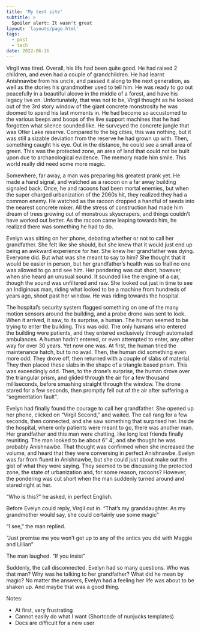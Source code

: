 ```yaml
---
title: 'My test site'
subtitle: >
  Spoiler alert: It wasn't great
layout: 'layouts/page.html'
tags:
  - post
  - tech
date: 2022-06-16
---
```


Virgil was tired. Overall, his life had been quite good. He had raised 2 children, and even had a couple of grandchildren. He had learnt Anishnawbe from his uncle, and passed it along to the next generation, as well as the stories his grandmother used to tell him. He was ready to go out peacefully in a beautiful alcove in the middle of a forest, and have his legacy live on. Unfortunately, that was not to be, Virgil thought as he looked out of the 3rd story window of the giant concrete monstrosity he was doomed to spend his last moments in. He had become so accustomed to the various beeps and boops of the live support machines that he had forgotten what silence sounded like. He surveyed the concrete jungle that was Otter Lake reserve. Compared to the big cities, this was nothing, but it was still a sizable deviation from the reserve he had grown up with. Then, something caught his eye. Out in the distance, he could see a small area of green. This was the protected zone, an area of land that could not be built upon due to archaeological evidence. The memory made him smile. This world really did need some more magic.

Somewhere, far away, a man was preparing his greatest prank yet. He made a hand signal, and watched as a racoon on a far away building signaled back. Once, he and racoons had been mortal enemies, but when the super charged urbanization of the 2060s hit, they realized they had a common enemy. He watched as the racoon dropped a handful of seeds into the nearest concrete mixer. All the stress of construction had made him dream of trees growing out of monstrous skyscrapers, and things couldn’t have worked out better. As the racoon came leaping towards him, he realized there was something he had to do. 

Evelyn was sitting on her phone, debating whether or not to call her grandfather. She felt like she should, but she knew that it would just end up being an awkward experience for her. She knew her grandfather was dying. Everyone did. But what was she meant to say to him? She thought that it would be easier in person, but her grandfather’s health was so frail no one was allowed to go and see him. Her pondering was cut short, however, when she heard an unusual sound. It sounded like the engine of a car, though the sound was unfiltered and raw. She looked out just in time to see an Indiginous man, riding what looked to be a machine from hundreds of years ago, shoot past her window. He was riding towards the hospital.
    
The hospital’s security system flagged something on one of the many motion sensors around the building, and a probe drone was sent to look. When it arrived, it saw, to its surprise, a human. The human seemed to be trying to enter the building. This was odd. The only humans who entered the building were patients, and they entered exclusively through automated ambulances. A human hadn’t entered, or even attempted to enter, any other way for over 30 years. Yet now one was. At first, the human tried the maintenance hatch, but to no avail. Then, the human did something even more odd. They drove off, then returned with a couple of slabs of material. They then placed these slabs in the shape of a triangle based prism.  This was exceedingly odd. Then, to the drone’s surprise, the human drove over the triangular prism, and glided through the air for a few thousand milliseconds, before smashing straight through the window. The drone stared for a few seconds, then promptly fell out of the air after suffering a “segmentation fault”. 
    
Evelyn had finally found the courage to call her grandfather. She opened up her phone, clicked on “Virgil Second,” and waited. The call rang for a few seconds, then connected, and she saw something that surprised her. Inside the hospital, where only patients were meant to go, there was another man. Her grandfather and this man were chatting, like long lost friends finally reuniting. The man looked to be about 6” 4’, and she thought he was probably Anishnawbe. That thought was confirmed when she increased the volume, and heard that they were conversing in perfect Anishnawbe. Evelyn was far from fluent in Anishnawbe, but she could just about make out the gist of what they were saying. They seemed to be discussing the protected zone, the state of urbanization and, for some reason, racoons? However, the pondering was cut short when the man suddenly turned around and stared right at her.
    
“Who is this?” he asked, in perfect English.
    
Before Evelyn could reply, Virgil cut in. “That’s my granddaughter. As my grandmother would say, she could certainly use some magic”

“I see,” the man replied.
    
“Just promise me you won’t get up to any of the antics you did with Maggie and Lillian”
    
The man laughed. “If you insist”
    
Suddenly, the call disconnected. Evelyn had so many questions. Who was that man? Why was he talking to her grandfather? What did he mean by magic? No matter the answers, Evelyn had a feeling her life was about to be shaken up. And maybe that was a good thing.

Notes:
 - At first, very frustrating
 - Cannot easily do what I want (Shortcode of nunjucks templates)
 - Docs are difficult for a new user
